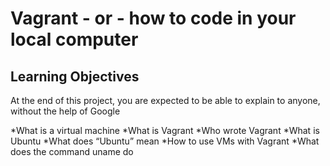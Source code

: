 # Vagrant - or - how to code in your local computer
## Learning Objectives
At the end of this project, you are expected to be able to explain to anyone, without the help of Google

*What is a virtual machine
*What is Vagrant
*Who wrote Vagrant
*What is Ubuntu
*What does “Ubuntu” mean
*How to use VMs with Vagrant
*What does the command uname do
